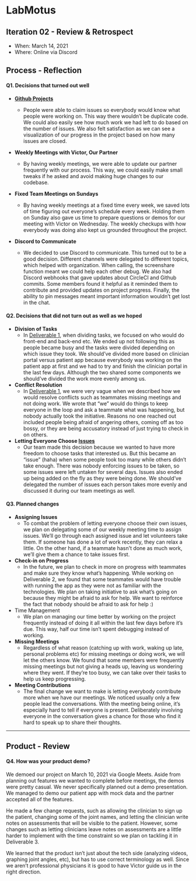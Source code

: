 # LabMotus

## Iteration 02 - Review & Retrospect

 * When: March 14, 2021
 * Where: Online via Discord
   
## Process - Reflection

#### Q1. Decisions that turned out well

 * **[Github Projects](https://github.com/csc301-winter-2021/team-project-4-labmotus/projects/1)**

    * People were able to claim issues so everybody would know what people were working on. This way there wouldn’t be duplicate code. We could also easily see how much work we had left to do based on the number of issues. We also felt satisfaction as we can see a visualization of our progress in the project based on how many issues are closed.
 * **Weekly Meetings with Victor, Our Partner**

    * By having weekly meetings, we were able to update our partner frequently with our process. This way, we could easily make small tweaks if he asked and avoid making huge changes to our codebase.
 * **Fixed Team Meetings on Sundays**

    * By having weekly meetings at a fixed time every week, we saved lots of time figuring out everyone’s schedule every week. Holding them on Sunday also gave us time to prepare questions or demos for our meeting with Victor on Wednesday. The weekly checkups with how everybody was doing also kept us grounded throughout the project.
 * **Discord to Communicate**

    * We decided to use Discord to communicate. This turned out to be a good decision. Different channels were delegated to different topics, which helped with organization. When calling, the screenshare function meant we could help each other debug. We also had Discord webhooks that gave updates about CircleCI and Github commits. Some members found it helpful as it reminded them to contribute and provided updates on project progress. Finally, the ability to pin messages meant important information wouldn’t get lost in the chat.

#### Q2. Decisions that did not turn out as well as we hoped

 * **Division of Tasks**
    * In [Deliverable 1](https://github.com/csc301-winter-2021/team-project-4-labmotus/blob/main/deliverable-1/planning.md#q6-what-are-the-roles--responsibilities-on-the-team), when dividing tasks, we focused on who would do front-end and back-end etc. We ended up not following this as people became busy and the tasks were divided depending on which issue they took. We should’ve divided more based on clinician portal versus patient app because everybody was working on the patient app at first and we had to try and finish the clinician portal in the last few days. Although the two shared some components we should’ve divided the work more evenly among us. 
 * **Conflict Resolution**
    * In [Deliverable 1](https://github.com/csc301-winter-2021/team-project-4-labmotus/blob/main/deliverable-1/planning.md#q9-what-are-the-rules-regarding-how-your-team-works), we were very vague when we described how we would resolve conflicts such as teammates missing meetings and not doing work. We wrote that “we” would do things to keep everyone in the loop and ask a teammate what was happening, but nobody actually took the initiative. Reasons no one reached out included people being afraid of angering others, coming off as too bossy, or they are being accusatory instead of just trying to check in on others.
 * **Letting Everyone Choose [Issues](https://github.com/csc301-winter-2021/team-project-4-labmotus/issues)**
    * Our team made this decision because we wanted to have more freedom to choose tasks that interested us. But this became an “issue” (haha) when some people took too many while others didn’t take enough. There was nobody enforcing issues to be taken, so some issues were left untaken for several days. Issues also ended up being added on the fly as they were being done. We should’ve delegated the number of issues each person takes more evenly and discussed it during our team meetings as well.

#### Q3. Planned changes

 * **Assigning Issues**
    * To combat the problem of letting everyone choose their own issues, we plan on delegating some of our weekly meeting time to assign issues. We’ll go through each assigned issue and let volunteers take them. If someone has done a lot of work recently, they can relax a little. On the other hand, if a teammate hasn't done as much work, we’ll give them a chance to take issues first.
 * **Check-in on Progress**
    * In the future, we plan to check in more on progress with teammates and make sure they know what’s happening. While working on Deliverable 2, we found that some teammates would have trouble with running the app as they were not as familiar with the technologies. We plan on taking initiative to ask what’s going on because they might be afraid to ask for help. We want to reinforce the fact that nobody should be afraid to ask for help :)
 * Time Management
    * We plan on managing our time better by working on the project frequently instead of doing it all within the last few days before it’s due. This way, half our time isn’t spent debugging instead of working.
 * **Missing Meetings**
    * Regardless of what reason (catching up with work, waking up late, personal problems etc) for missing meetings or doing work, we will let the others know. We found that some members were frequently missing meetings but not giving a heads up, leaving us wondering where they went. If they’re too busy, we can take over their tasks to help us keep progressing.
 * **Meeting Contributions**
    * The final change we want to make is letting everybody contribute more when we have our meetings. We noticed usually only a few people lead the conversations. With the meeting being online, it’s especially hard to tell if everyone is present. Deliberately involving everyone in the conversation gives a chance for those who find it hard to speak up to share their thoughts.

***

## Product - Review

#### Q4. How was your product demo?
We demoed our project on March 10, 2021 via Google Meets. Aside from planning out features we wanted to complete before meetings, the demos were pretty casual. We never specifically planned out a demo presentation. We managed to demo our patient app with mock data and the partner accepted all of the features. 

He made a few change requests, such as allowing the clinician to sign up the patient, changing some of the joint names, and letting the clinician write notes on assessments that will be visible to the patient. However, some changes such as letting clinicians leave notes on assessments are a little harder to implement with the time constraint so we plan on tackling it in Deliverable 3. 

We learned that the product isn’t just about the tech side (analyzing videos, graphing joint angles, etc), but has to use correct terminology as well. Since we aren’t professional physicians it is good to have Victor guide us in the right direction.